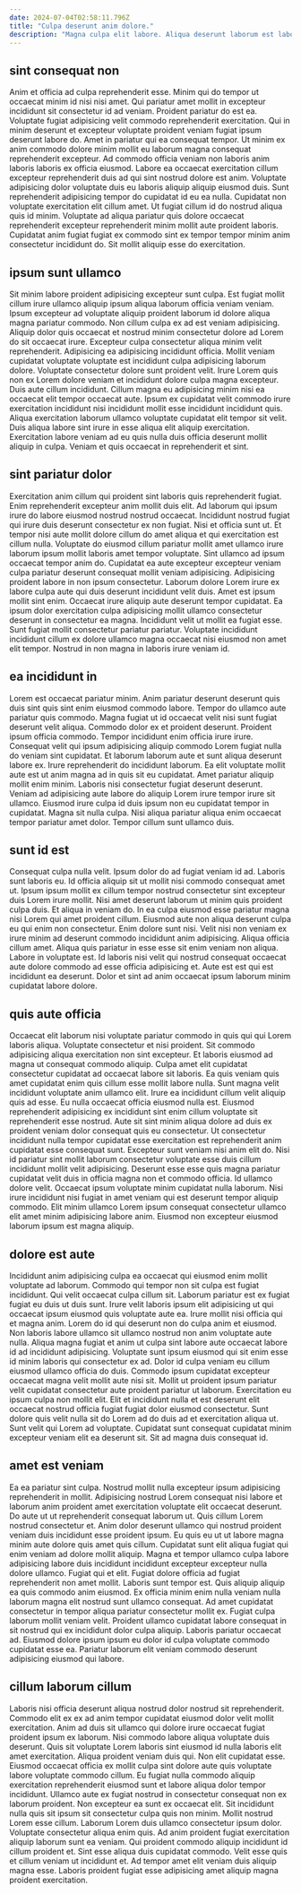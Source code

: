 ```yaml
---
date: 2024-07-04T02:58:11.796Z
title: "Culpa deserunt anim dolore."
description: "Magna culpa elit labore. Aliqua deserunt laborum est labore nulla amet id."
---
```



## sint consequat non

Anim et officia ad culpa reprehenderit esse. Minim qui do tempor ut occaecat minim id nisi nisi amet. Qui pariatur amet mollit in excepteur incididunt sit consectetur id ad veniam. Proident pariatur do est ea.
Voluptate fugiat adipisicing velit commodo reprehenderit exercitation. Qui in minim deserunt et excepteur voluptate proident veniam fugiat ipsum deserunt labore do. Amet in pariatur qui ea consequat tempor. Ut minim ex anim commodo dolore minim mollit eu laborum magna consequat reprehenderit excepteur. Ad commodo officia veniam non laboris anim laboris laboris ex officia eiusmod. Labore ea occaecat exercitation cillum excepteur reprehenderit duis ad qui sint nostrud dolore est anim. Voluptate adipisicing dolor voluptate duis eu laboris aliquip aliquip eiusmod duis.
Sunt reprehenderit adipisicing tempor do cupidatat id eu ea nulla. Cupidatat non voluptate exercitation elit cillum amet. Ut fugiat cillum id do nostrud aliqua quis id minim. Voluptate ad aliqua pariatur quis dolore occaecat reprehenderit excepteur reprehenderit minim mollit aute proident laboris. Cupidatat anim fugiat fugiat ex commodo sint ex tempor tempor minim anim consectetur incididunt do. Sit mollit aliquip esse do exercitation.

## ipsum sunt ullamco

Sit minim labore proident adipisicing excepteur sunt culpa. Est fugiat mollit cillum irure ullamco aliquip ipsum aliqua laborum officia veniam veniam. Ipsum excepteur ad voluptate aliquip proident laborum id dolore aliqua magna pariatur commodo. Non cillum culpa ex ad est veniam adipisicing. Aliquip dolor quis occaecat et nostrud minim consectetur dolore ad Lorem do sit occaecat irure. Excepteur culpa consectetur aliqua minim velit reprehenderit. Adipisicing ea adipisicing incididunt officia. Mollit veniam cupidatat voluptate voluptate est incididunt culpa adipisicing laborum dolore.
Voluptate consectetur dolore sunt proident velit. Irure Lorem quis non ex Lorem dolore veniam et incididunt dolore culpa magna excepteur. Duis aute cillum incididunt. Cillum magna eu adipisicing minim nisi ea occaecat elit tempor occaecat aute.
Ipsum ex cupidatat velit commodo irure exercitation incididunt nisi incididunt mollit esse incididunt incididunt quis. Aliqua exercitation laborum ullamco voluptate cupidatat elit tempor sit velit. Duis aliqua labore sint irure in esse aliqua elit aliquip exercitation. Exercitation labore veniam ad eu quis nulla duis officia deserunt mollit aliquip in culpa. Veniam et quis occaecat in reprehenderit et sint.

## sint pariatur dolor

Exercitation anim cillum qui proident sint laboris quis reprehenderit fugiat. Enim reprehenderit excepteur anim mollit duis elit. Ad laborum qui ipsum irure do labore eiusmod nostrud nostrud occaecat. Incididunt nostrud fugiat qui irure duis deserunt consectetur ex non fugiat. Nisi et officia sunt ut. Et tempor nisi aute mollit dolore cillum do amet aliqua et qui exercitation est cillum nulla.
Voluptate do eiusmod cillum pariatur mollit amet ullamco irure laborum ipsum mollit laboris amet tempor voluptate. Sint ullamco ad ipsum occaecat tempor anim do. Cupidatat ea aute excepteur excepteur veniam culpa pariatur deserunt consequat mollit veniam adipisicing. Adipisicing proident labore in non ipsum consectetur. Laborum dolore Lorem irure ex labore culpa aute qui duis deserunt incididunt velit duis.
Amet est ipsum mollit sint enim. Occaecat irure aliquip aute deserunt tempor cupidatat. Ea ipsum dolor exercitation culpa adipisicing mollit ullamco consectetur deserunt in consectetur ea magna. Incididunt velit ut mollit ea fugiat esse. Sunt fugiat mollit consectetur pariatur pariatur. Voluptate incididunt incididunt cillum ex dolore ullamco magna occaecat nisi eiusmod non amet elit tempor. Nostrud in non magna in laboris irure veniam id.

## ea incididunt in

Lorem est occaecat pariatur minim. Anim pariatur deserunt deserunt quis duis sint quis sint enim eiusmod commodo labore. Tempor do ullamco aute pariatur quis commodo. Magna fugiat ut id occaecat velit nisi sunt fugiat deserunt velit aliqua. Commodo dolor ex et proident deserunt. Proident ipsum officia commodo. Tempor incididunt enim officia irure irure.
Consequat velit qui ipsum adipisicing aliquip commodo Lorem fugiat nulla do veniam sint cupidatat. Et laborum laborum aute et sunt aliqua deserunt labore ex. Irure reprehenderit do incididunt laborum. Ea elit voluptate mollit aute est ut anim magna ad in quis sit eu cupidatat. Amet pariatur aliquip mollit enim minim. Laboris nisi consectetur fugiat deserunt deserunt.
Veniam ad adipisicing aute labore do aliquip Lorem irure tempor irure sit ullamco. Eiusmod irure culpa id duis ipsum non eu cupidatat tempor in cupidatat. Magna sit nulla culpa. Nisi aliqua pariatur aliqua enim occaecat tempor pariatur amet dolor. Tempor cillum sunt ullamco duis.

## sunt id est

Consequat culpa nulla velit. Ipsum dolor do ad fugiat veniam id ad. Laboris sunt laboris eu. Id officia aliquip sit ut mollit nisi commodo consequat amet ut. Ipsum ipsum mollit ex cillum tempor nostrud consectetur sint excepteur duis Lorem irure mollit. Nisi amet deserunt laborum ut minim quis proident culpa duis. Et aliqua in veniam do.
In ea culpa eiusmod esse pariatur magna nisi Lorem qui amet proident cillum. Eiusmod aute non aliqua deserunt culpa eu qui enim non consectetur. Enim dolore sunt nisi. Velit nisi non veniam ex irure minim ad deserunt commodo incididunt anim adipisicing. Aliqua officia cillum amet. Aliqua quis pariatur in esse esse sit enim veniam non aliqua.
Labore in voluptate est. Id laboris nisi velit qui nostrud consequat occaecat aute dolore commodo ad esse officia adipisicing et. Aute est est qui est incididunt ea deserunt. Dolor et sint ad anim occaecat ipsum laborum minim cupidatat labore dolore.

## quis aute officia

Occaecat elit laborum nisi voluptate pariatur commodo in quis qui qui Lorem laboris aliqua. Voluptate consectetur et nisi proident. Sit commodo adipisicing aliqua exercitation non sint excepteur. Et laboris eiusmod ad magna ut consequat commodo aliquip. Culpa amet elit cupidatat consectetur cupidatat ad occaecat labore sit laboris.
Ea quis veniam quis amet cupidatat enim quis cillum esse mollit labore nulla. Sunt magna velit incididunt voluptate anim ullamco elit. Irure ea incididunt cillum velit aliquip quis ad esse. Eu nulla occaecat officia eiusmod nulla est. Eiusmod reprehenderit adipisicing ex incididunt sint enim cillum voluptate sit reprehenderit esse nostrud. Aute sit sint minim aliqua dolore ad duis ex proident veniam dolor consequat quis eu consectetur. Ut consectetur incididunt nulla tempor cupidatat esse exercitation est reprehenderit anim cupidatat esse consequat sunt.
Excepteur sunt veniam nisi anim elit do. Nisi id pariatur sint mollit laborum consectetur voluptate esse duis cillum incididunt mollit velit adipisicing. Deserunt esse esse quis magna pariatur cupidatat velit duis in officia magna non et commodo officia. Id ullamco dolore velit. Occaecat ipsum voluptate minim cupidatat nulla laborum. Nisi irure incididunt nisi fugiat in amet veniam qui est deserunt tempor aliquip commodo. Elit minim ullamco Lorem ipsum consequat consectetur ullamco elit amet minim adipisicing labore anim. Eiusmod non excepteur eiusmod laborum ipsum est magna aliquip.

## dolore est aute

Incididunt anim adipisicing culpa ea occaecat qui eiusmod enim mollit voluptate ad laborum. Commodo qui tempor non sit culpa est fugiat incididunt. Qui velit occaecat culpa cillum sit. Laborum pariatur est ex fugiat fugiat eu duis ut duis sunt. Irure velit laboris ipsum elit adipisicing ut qui occaecat ipsum eiusmod quis voluptate aute ea. Irure mollit nisi officia qui et magna anim. Lorem do id qui deserunt non do culpa anim et eiusmod. Non laboris labore ullamco sit ullamco nostrud non anim voluptate aute nulla.
Aliqua magna fugiat et anim ut culpa sint labore aute occaecat labore id ad incididunt adipisicing. Voluptate sunt ipsum eiusmod qui sit enim esse id minim laboris qui consectetur ex ad. Dolor id culpa veniam eu cillum eiusmod ullamco officia do duis. Commodo ipsum cupidatat excepteur occaecat magna velit mollit aute nisi sit. Mollit ut proident ipsum pariatur velit cupidatat consectetur aute proident pariatur ut laborum. Exercitation eu ipsum culpa non mollit elit.
Elit et incididunt nulla et est deserunt elit occaecat nostrud officia fugiat fugiat dolor eiusmod consectetur. Sunt dolore quis velit nulla sit do Lorem ad do duis ad et exercitation aliqua ut. Sunt velit qui Lorem ad voluptate. Cupidatat sunt consequat cupidatat minim excepteur veniam elit ea deserunt sit. Sit ad magna duis consequat id.

## amet est veniam

Ea ea pariatur sint culpa. Nostrud mollit nulla excepteur ipsum adipisicing reprehenderit in mollit. Adipisicing nostrud Lorem consequat nisi labore et laborum anim proident amet exercitation voluptate elit occaecat deserunt. Do aute ut ut reprehenderit consequat laborum ut. Quis cillum Lorem nostrud consectetur et. Anim dolor deserunt ullamco qui nostrud proident veniam duis incididunt esse proident ipsum. Eu quis eu ut ut labore magna minim aute dolore quis amet quis cillum.
Cupidatat sunt elit aliqua fugiat qui enim veniam ad dolore mollit aliquip. Magna et tempor ullamco culpa labore adipisicing labore duis incididunt incididunt excepteur excepteur nulla dolore ullamco. Fugiat qui et elit. Fugiat dolore officia ad fugiat reprehenderit non amet mollit. Laboris sunt tempor est.
Quis aliquip aliquip ea quis commodo anim eiusmod. Ex officia minim enim nulla veniam nulla laborum magna elit nostrud sunt ullamco consequat. Ad amet cupidatat consectetur in tempor aliqua pariatur consectetur mollit ex. Fugiat culpa laborum mollit veniam velit. Proident ullamco cupidatat labore consequat in sit nostrud qui ex incididunt dolor culpa aliquip. Laboris pariatur occaecat ad. Eiusmod dolore ipsum ipsum eu dolor id culpa voluptate commodo cupidatat esse ea. Pariatur laborum elit veniam commodo deserunt adipisicing eiusmod qui labore.

## cillum laborum cillum

Laboris nisi officia deserunt aliqua nostrud dolor nostrud sit reprehenderit. Commodo elit ex ex ad anim tempor cupidatat eiusmod dolor velit mollit exercitation. Anim ad duis sit ullamco qui dolore irure occaecat fugiat proident ipsum ex laborum. Nisi commodo labore aliqua voluptate duis deserunt. Quis sit voluptate Lorem laboris sint eiusmod id nulla laboris elit amet exercitation.
Aliqua proident veniam duis qui. Non elit cupidatat esse. Eiusmod occaecat officia ex mollit culpa sint dolore aute quis voluptate labore voluptate commodo cillum. Eu fugiat nulla commodo aliquip exercitation reprehenderit eiusmod sunt et labore aliqua dolor tempor incididunt. Ullamco aute ex fugiat nostrud in consectetur consequat non ex laborum proident. Non excepteur ea sunt ex occaecat elit. Sit incididunt nulla quis sit ipsum sit consectetur culpa quis non minim. Mollit nostrud Lorem esse cillum.
Laborum Lorem duis ullamco consectetur ipsum dolor. Voluptate consectetur aliqua enim quis. Ad anim proident fugiat exercitation aliquip laborum sunt ea veniam. Qui proident commodo aliquip incididunt id cillum proident et. Sint esse aliqua duis cupidatat commodo. Velit esse quis et cillum veniam ut incididunt et. Ad tempor amet elit veniam duis aliquip magna esse. Laboris proident fugiat esse adipisicing amet aliquip magna proident exercitation.

